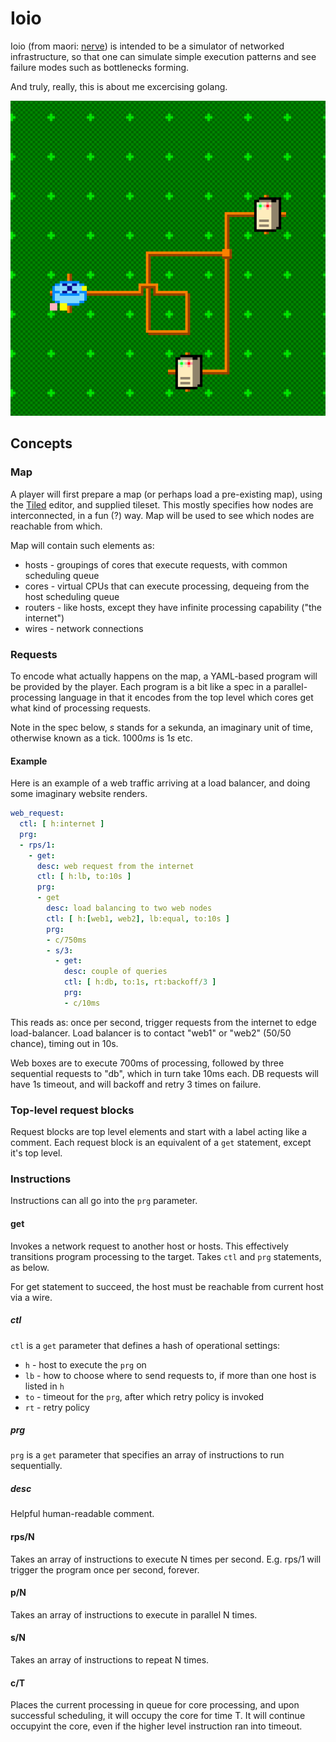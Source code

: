 # Ioio

Ioio (from maori: [nerve](https://maoridictionary.co.nz/search?keywords=ioio)) is intended to be a simulator of networked infrastructure, so that one can simulate simple execution patterns and see failure modes such as bottlenecks forming.

And truly, really, this is about me excercising golang.

![](ioio2.gif)

## Concepts

### Map

A player will first prepare a map (or perhaps load a pre-existing map), using the [Tiled](https://www.mapeditor.org/) editor, and supplied tileset. This mostly specifies how nodes are interconnected, in a fun (?) way. Map will be used to see which nodes are reachable from which.

Map will contain such elements as:

* hosts - groupings of cores that execute requests, with common scheduling queue
* cores - virtual CPUs that can execute processing, dequeing from the host scheduling queue
* routers - like hosts, except they have infinite processing capability ("the internet")
* wires - network connections

### Requests

To encode what actually happens on the map, a YAML-based program will be provided by the player. Each program is a bit like a spec in a parallel-processing language in that it encodes from the top level which cores get what kind of processing requests.

Note in the spec below, *s* stands for a sekunda, an imaginary unit of time, otherwise known as a tick. 1000*ms* is 1*s* etc.

#### Example

Here is an example of a web traffic arriving at a load balancer, and doing some imaginary website renders.

```yml
web_request:
  ctl: [ h:internet ]
  prg: 
  - rps/1:
    - get:
      desc: web request from the internet
      ctl: [ h:lb, to:10s ]
      prg:
      - get
        desc: load balancing to two web nodes
        ctl: [ h:[web1, web2], lb:equal, to:10s ]
        prg:
        - c/750ms
        - s/3:
          - get:
            desc: couple of queries
            ctl: [ h:db, to:1s, rt:backoff/3 ]
            prg:
            - c/10ms
```

This reads as: once per second, trigger requests from the internet to edge load-balancer. Load balancer is to contact "web1" or "web2" (50/50 chance), timing out in 10s.

Web boxes are to execute 700ms of processing, followed by three sequential requests to "db", which in turn take 10ms each. DB requests will have 1s timeout, and will backoff and retry 3 times on failure.

### Top-level request blocks

Request blocks are top level elements and start with a label acting like a comment. Each request block is an equivalent of a `get` statement, except it's top level.

### Instructions

Instructions can all go into the `prg` parameter.

#### get

Invokes a network request to another host or hosts. This effectively transitions program processing to the target. Takes `ctl` and `prg` statements, as below.

For get statement to succeed, the host must be reachable from current host via a wire.

##### ctl

`ctl` is a `get` parameter that defines a hash of operational settings:

* `h` - host to execute the `prg` on
* `lb` - how to choose where to send requests to, if more than one host is listed in `h`
* `to` - timeout for the `prg`, after which retry policy is invoked
* `rt` - retry policy

##### prg

`prg` is a `get` parameter that specifies an array of instructions to run sequentially.

##### desc

Helpful human-readable comment.

#### rps/N

Takes an array of instructions to execute N times per second. E.g. rps/1 will trigger the program once per second, forever.

#### p/N

Takes an array of instructions to execute in parallel N times.

#### s/N

Takes an array of instructions to repeat N times.

#### c/T

Places the current processing in queue for core processing, and upon successful scheduling, it will occupy the core for time T. It will continue occupyint the core, even if the higher level instruction ran into timeout.

